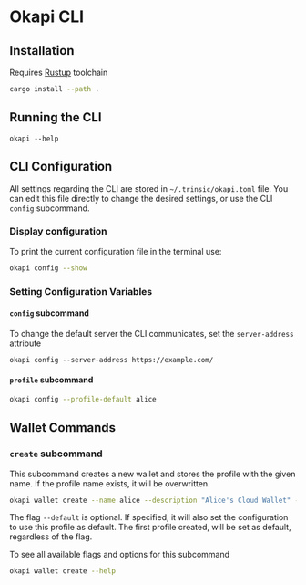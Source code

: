# Okapi CLI

## Installation

Requires [Rustup](https://www.rust-lang.org/tools/install) toolchain

```bash
cargo install --path .
```

## Running the CLI

```
okapi --help
```

## CLI Configuration

All settings regarding the CLI are stored in `~/.trinsic/okapi.toml` file. You can edit this file directly to change the desired settings, or use the CLI `config` subcommand.

### Display configuration

To print the current configuration file in the terminal use:

```bash
okapi config --show
```

### Setting Configuration Variables

#### `config` subcommand

To change the default server the CLI communicates, set the `server-address` attribute

```
okapi config --server-address https://example.com/
```

#### `profile` subcommand

```bash
okapi config --profile-default alice
```

## Wallet Commands

### `create` subcommand

This subcommand creates a new wallet and stores the profile with the given name. If the profile name exists, it will be overwritten.

```bash
okapi wallet create --name alice --description "Alice's Cloud Wallet" --default
```

The flag `--default` is optional. If specified, it will also set the configuration to use this profile as default. The first profile created, will be set as default, regardless of the flag.

To see all available flags and options for this subcommand

```bash
okapi wallet create --help
```